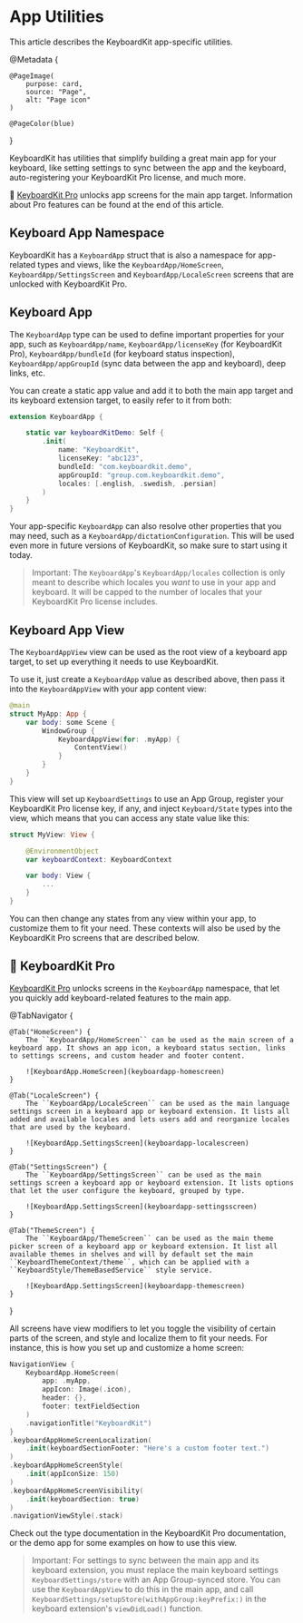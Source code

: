 # App Utilities

This article describes the KeyboardKit app-specific utilities.

@Metadata {

    @PageImage(
        purpose: card,
        source: "Page",
        alt: "Page icon"
    )

    @PageColor(blue)
}

KeyboardKit has utilities that simplify building a great main app for your keyboard, like setting settings to sync between the app and the keyboard, auto-registering your KeyboardKit Pro license, and much more.   

👑 [KeyboardKit Pro][Pro] unlocks app screens for the main app target. Information about Pro features can be found at the end of this article.



## Keyboard App Namespace

KeyboardKit has a ``KeyboardApp`` struct that is also a namespace for app-related types and views, like the ``KeyboardApp/HomeScreen``, ``KeyboardApp/SettingsScreen`` and ``KeyboardApp/LocaleScreen`` screens that are unlocked with KeyboardKit Pro.



## Keyboard App

The ``KeyboardApp`` type can be used to define important properties for your app, such as ``KeyboardApp/name``, ``KeyboardApp/licenseKey`` (for KeyboardKit Pro), ``KeyboardApp/bundleId`` (for keyboard status inspection), ``KeyboardApp/appGroupId`` (sync data between the app and keyboard), deep links, etc.

You can create a static app value and add it to both the main app target and its keyboard extension target, to easily refer to it from both:

```swift
extension KeyboardApp {

    static var keyboardKitDemo: Self {
        .init(
            name: "KeyboardKit",
            licenseKey: "abc123",
            bundleId: "com.keyboardkit.demo",
            appGroupId: "group.com.keyboardkit.demo",
            locales: [.english, .swedish, .persian]
        )
    }
}
```

Your app-specific ``KeyboardApp`` can also resolve other properties that you may need, such as a ``KeyboardApp/dictationConfiguration``. This will be used even more in future versions of KeyboardKit, so make sure to start using it today.

> Important: The ``KeyboardApp``'s ``KeyboardApp/locales`` collection is only meant to describe which locales you *want* to use in your app and keyboard. It will be capped to the number of locales that your KeyboardKit Pro license includes.


## Keyboard App View

The ``KeyboardAppView`` view can be used as the root view of a keyboard app target, to set up everything it needs to use KeyboardKit.

To use it, just create a ``KeyboardApp`` value as described above, then pass it into the ``KeyboardAppView`` with your app content view:

```swift
@main
struct MyApp: App {
    var body: some Scene {
        WindowGroup {
            KeyboardAppView(for: .myApp) {
                ContentView()
            }
        }
    }
}
```

This view will set up ``KeyboardSettings`` to use an App Group, register your KeyboardKit Pro license key, if any, and inject ``Keyboard/State`` types into the view, which means that you can access any state value like this:

```swift
struct MyView: View {

    @EnvironmentObject
    var keyboardContext: KeyboardContext

    var body: View {
        ...
    }
}
```

You can then change any states from any view within your app, to customize them to fit your need. These contexts will also be used by the KeyboardKit Pro screens that are described below.



## 👑 KeyboardKit Pro

[KeyboardKit Pro][Pro] unlocks screens in the ``KeyboardApp`` namespace, that let you quickly add keyboard-related features to the main app.

[Pro]: https://github.com/KeyboardKit/KeyboardKitPro

@TabNavigator {
    
    @Tab("HomeScreen") {
        The ``KeyboardApp/HomeScreen`` can be used as the main screen of a keyboard app. It shows an app icon, a keyboard status section, links to settings screens, and custom header and footer content.
    
        ![KeyboardApp.HomeScreen](keyboardapp-homescreen)
    }
    
    @Tab("LocaleScreen") {
        The ``KeyboardApp/LocaleScreen`` can be used as the main language settings screen in a keyboard app or keyboard extension. It lists all added and available locales and lets users add and reorganize locales that are used by the keyboard.
    
        ![KeyboardApp.SettingsScreen](keyboardapp-localescreen)
    }
    
    @Tab("SettingsScreen") {
        The ``KeyboardApp/SettingsScreen`` can be used as the main settings screen a keyboard app or keyboard extension. It lists options that let the user configure the keyboard, grouped by type.
    
        ![KeyboardApp.SettingsScreen](keyboardapp-settingsscreen)
    }
    
    @Tab("ThemeScreen") {
        The ``KeyboardApp/ThemeScreen`` can be used as the main theme picker screen of a keyboard app or keyboard extension. It list all available themes in shelves and will by default set the main ``KeyboardThemeContext/theme``, which can be applied with a   ``KeyboardStyle/ThemeBasedService`` style service.
    
        ![KeyboardApp.SettingsScreen](keyboardapp-themescreen)
    }
}

All screens have view modifiers to let you toggle the visibility of certain parts of the screen, and style and localize them to fit your needs. For instance, this is how you set up and customize a home screen:

```swift
NavigationView {
    KeyboardApp.HomeScreen(
        app: .myApp,
        appIcon: Image(.icon),
        header: {},
        footer: textFieldSection
    )
    .navigationTitle("KeyboardKit")
}
.keyboardAppHomeScreenLocalization(
    .init(keyboardSectionFooter: "Here's a custom footer text.")
)
.keyboardAppHomeScreenStyle(
    .init(appIconSize: 150)
)
.keyboardAppHomeScreenVisibility(
    .init(keyboardSection: true)
)
.navigationViewStyle(.stack)
```

Check out the type documentation in the KeyboardKit Pro documentation, or the demo app for some examples on how to use this view.

> Important: For settings to sync between the main app and its keyboard extension, you must replace the main keyboard settings ``KeyboardSettings/store`` with an App Group-synced store. You can use the ``KeyboardAppView`` to do this in the main app, and call  ``KeyboardSettings/setupStore(withAppGroup:keyPrefix:)`` in the keyboard extension's `viewDidLoad()` function.
